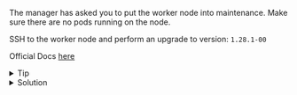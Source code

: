 
The manager has asked you to put the worker node into maintenance. Make sure there are no pods running on the node.

SSH to the worker node and perform an upgrade to version: `1.28.1-00`

Official Docs [here](https://kubernetes.io/docs/tasks/administer-cluster/kubeadm/kubeadm-upgrade/)

<details>
  <summary>Tip</summary>
  <p>
  If it is the future and upgrading/downgrading to v1.28.1 is not possible you can bypass the checking of this question be creating the following file:
  <code>
  touch /tmp/override
  </code>
  </p>
</details>



<details>
  <summary>Solution</summary>
  <p>
  <code>
  apt update
  apt install kubeadm=1.28.1-00 kubelet=1.28.1-00
  kubeadm upgrade plan
  kubeadm upgrade apply v1.28.1
  systemctk restart kubelet
  kubeadm version
  kubectl get nodes
  </code>
  <code>
  kubectl uncordon node01
  </code>
  </p>
</details>